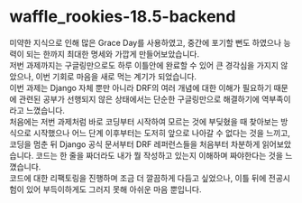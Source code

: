# waffle_rookies-18.5-backend

미약한 지식으로 인해 많은 Grace Day를 사용하였고, 중간에 포기할 뻔도 하였으나 능력이 되는 한까지 최대한 명세와 가깝게 만들어보았습니다.  
저번 과제까지는 구글링만으로도 하루 이틀안에 완료할 수 있어 큰 경각심을 가지지 않았으나, 이번 기회로 마음을 새로 먹는 계기가 되었습니다.  
이번 과제는 Django 자체 뿐만 아니라 DRF의 여러 개념에 대한 이해가 필요하기 때문에 관련된 공부가 선행되지 않은 상태에서는 단순한 구글링만으로 해결하기에 역부족이라고 느꼈습니다.  
처음에는 저번 과제처럼 바로 코딩부터 시작하여 모르는 것에 부딪혔을 때 찾아보는 방식으로 시작했으나 어느 단계 이후부터는 도저히 앞으로 나아갈 수 없다는 것을 느끼고, 코딩을 멈춘 뒤 Django 공식 문서부터 DRF 레퍼런스들을 처음부터 차분하게 읽어보았습니다. 코드는 한 줄을 짜더라도 내가 뭘 작성하고 있는지 이해하며 짜야한다는 것을 느꼈습니다.  
코드에 대한 리팩토링을 진행하며 조금 더 깔끔하게 다듬고 싶었으나, 이틀 뒤에 전공시험이 있어 부득이하게도 그러지 못해 아쉬운 마음 뿐입니다.  
